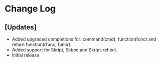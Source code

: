 # Change Log

## [Updates]

- Added upgraded completions for: command(cmd), function(func) and return function(rfunc, funcr).
- Added support for Skript, Skbee and Skript-reflect.
- Initial release